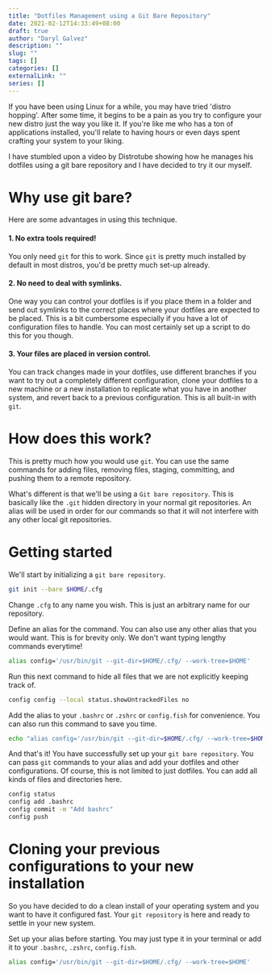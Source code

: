```yaml
---
title: "Dotfiles Management using a Git Bare Repository"
date: 2021-02-12T14:33:49+08:00
draft: true
author: "Daryl Galvez" 
description: ""
slug: "" 
tags: []
categories: []
externalLink: ""
series: []
---
```


If you have been using Linux for a while, you may have tried 'distro hopping'. After some time, it begins to be a pain as you try to configure your new distro just the way you like it. If you're like me who has a ton of applications installed, you'll relate to having hours or even days spent crafting your system to your liking.

I have stumbled upon a video by Distrotube showing how he manages his dotfiles using a git bare repository and I have decided to try it our myself.

# Why use git bare?

Here are some advantages in using this technique. 

#### 1. No extra tools required! 

You only need `git` for this to work. Since `git` is pretty much installed by default in most distros, you'd be pretty much set-up already.

#### 2. No need to deal with symlinks. 

One way you can control your dotfiles is if you place them in a folder and send out symlinks to the correct places where your dotfiles are expected to be placed. This is a bit cumbersome especially if you have a lot of configuration files to handle. You can most certainly set up a script to do this for you though.

#### 3. Your files are placed in version control.

You can track changes made in your dotfiles, use different branches if you want to try out a completely different configuration, clone your dotfiles to a new machine or a new installation to replicate what you have in another system, and revert back to a previous configuration. This is all built-in with `git`.

# How does this work?

This is pretty much how you would use `git`. You can use the same commands for adding files, removing files, staging, committing, and pushing them to a remote repository. 

What's different is that we'll be using a `Git bare repository`. This is basically like the `.git` hidden directory in your normal git repositories. An alias will be used in order for our commands so that it will not interfere with any other local git repositories.

# Getting started

We'll start by initializing a `git bare repository`.

```sh
git init --bare $HOME/.cfg
```

Change `.cfg` to any name you wish. This is just an arbitrary name for our repository. 

Define an alias for the command. You can also use any other alias that you would want. This is for brevity only. We don't want typing lengthy commands everytime!

```sh
alias config='/usr/bin/git --git-dir=$HOME/.cfg/ --work-tree=$HOME'
```

Run this next command to hide all files that we are not explicitly keeping track of.

```sh
config config --local status.showUntrackedFiles no
```

Add the alias to your `.bashrc` or `.zshrc` or `config.fish` for convenience. You can also run this command to save you time.

```sh
echo "alias config='/usr/bin/git --git-dir=$HOME/.cfg/ --work-tree=$HOME'" >> $HOME/.bashrc
```

And that's it! You have successfully set up your `git bare repository`. You can pass `git` commands to your alias and add your dotfiles and other configurations. Of course, this is not limited to just dotfiles. You can add all kinds of files and directories here.

```sh
config status
config add .bashrc
config commit -m "Add bashrc"
config push
```

# Cloning your previous configurations to your new installation

So you have decided to do a clean install of your operating system and you want to have it configured fast. Your `git repository` is here and ready to settle in your new system.

Set up your alias before starting. You may just type it in your terminal or add it to your `.bashrc`, `.zshrc`, `config.fish`.

```sh
alias config='/usr/bin/git --git-dir=$HOME/.cfg/ --work-tree=$HOME'
```
